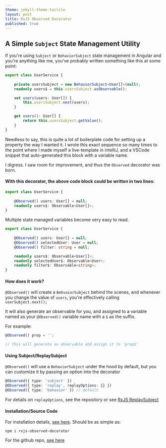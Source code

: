 ```yaml
---
theme: jekyll-theme-tactile
layout: post
title: RxJS Observed Decorator
published: true
---
```


## A Simple `Subject` State Management Utility

If you're using `Subject` or `BehaviorSubject` state management in Angular and you're anything like me, you've probably written something like this at some point:

```typescript
export class UserService {
    
    private usersSubject = new BehaviorSubject<User[]>(null);
    readonly users$ = this.usersSubject.asObservable();

    set users(users: User[]) {
        this.usersSubject.next(users);
    }

    get users(): User[] {
        return this.usersSubject.getValue();
    }
}
```

Needless to say, this is quite a lot of boilerplate code for setting up a property the way I wanted it. I wrote this exact sequence so many times to the point where I made myself a live-template in intelliJ, and a VSCode snippet that auto-generated this block with a variable name.

I digress. I saw room for improvement, and thus the `Observed` decorator was born.

#### With this decorator, the above code block could be written in two lines:

```typescript
export class UserService {
    
    @Observed() users: User[] = null;
    readonly users$: Observable<User[]>;
}
```

Multiple state managed variables become very easy to read.

```typescript
export class UserService {
    
    @Observed() users: User[] = null;
    @Observed() selectedUser: User = null;
    @Observed() filter: string = null;

    readonly users$: Observable<User[]>;
    readonly selectedUser$: Observable<User>;
    readonly filter$: Observable<string>;
}
```

#### How does it work?

`@Observed()` will create a `BehvaiorSubject` behind the scenes, and whenever you change the value of `users`, you're effectively calling `userSubject.next();`

It will also generate an observable for you, and assigned to a variable named as your `@Observed()` variable name with a `$` as the suffix.

For example: 

```typescript
@Observed() prop = '';

// this will generate an observable and assign it to 'prop$'
```

#### Using Subject/ReplaySubject

`@Observed()` will use a `BehaviorSubject` under the hood by default, but you can customize it by passing an option into the decorator

```typescript
@Observed({ type: 'subject' })
@Observed({ type: 'replay', replayOptions: {} })
@Observed({ type: 'behavior' }) // default
```

For details on `replayOptions`, see the repository or see [RxJS ReplaySubject](https://rxjs-dev.firebaseapp.com/api/index/class/ReplaySubject)

#### Installation/Source Code

For installation details, [see here](https://www.npmjs.com/package/rxjs-observed-decorator). Should be as simple as:
```
npm i rxjs-observed-decorator
```

For the github repo, [see here](https://github.com/garretpremo/rxjs-observed-decorator#readme)
